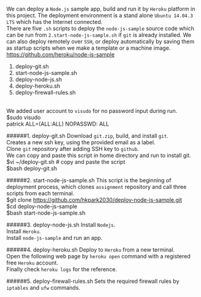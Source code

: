 We can deploy a `Node.js` sample app, build and run it by `Heroku` platform in this project. The deployment environment is a stand alone `Ubuntu 14.04.3 LTS` which has the Internet connected. <br />
There are five `.sh` scripts to deploy the `node-js-sample` source code which can be run from `2.start-node-js-sample.sh` if `git` is already installed. We can also deploy remotely over `SSH`, or deploy automatically by saving them as startup scripts when we make a template or a machine image.<br />
https://github.com/heroku/node-js-sample
  1. deploy-git.sh
  2. start-node-js-sample.sh
  3. deploy-node-js.sh
  4. deploy-heroku.sh
  5. deploy-firewall-rules.sh
<br /><br />

We added user account to `visudo` for no password input during run. <br />
  $sudo visudo <br />
  patrick ALL=(ALL:ALL) NOPASSWD: ALL

######1. deploy-git.sh
Download `git.zip`, build, and install `git`. <br />
Creates a new ssh key, using the provided email as a label. <br />
Clone `git` repository after adding SSH key to `github`. <br />
We can copy and paste this script in home directory and run to install git. <br />
  $vi ~/deploy-git.sh                 # copy and paste the script <br />
  $bash deploy-git.sh

######2. start-node-js-sample.sh
This script is the beginning of deployment process, which clones `assignment` repository and call three scripts from each terminal. <br />
  $git clone https://github.com/hkpark2030/deploy-node-js-sample.git <br />
  $cd deploy-node-js-sample <br />
  $bash start-node-js-sample.sh
  
######3. deploy-node-js.sh
Install `Nodejs`. <br />
Install `Heroku`. <br />
Install `node-js-sample` and run an app.

######4. deploy-heroku.sh
Deploy to `Heroku` from a new terminal. <br />
Open the following web page by `heroku open` command with a registered free `Heroku` account. <br />
Finally check `heroku logs` for the reference.

######5. deploy-firewall-rules.sh
Sets the required firewall rules by `iptables` and `ufw` commands.
